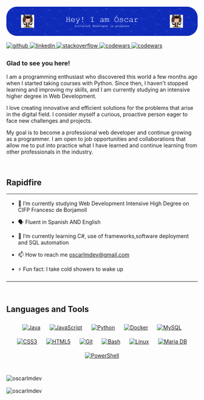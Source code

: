 ![Header](./github-header-image.png)

<a href="https://github.com/https://github.com/oscarlmdev" target="_blank">
<img src=https://img.shields.io/badge/github-%2324292e.svg?&style=for-the-badge&logo=github&logoColor=white alt=github style="margin-bottom: 5px;" />
</a>
<a href="https://linkedin.com/in/https://www.linkedin.com/in/oscarlacoma" target="_blank">
<img src=https://img.shields.io/badge/linkedin-%231E77B5.svg?&style=for-the-badge&logo=linkedin&logoColor=white alt=linkedin style="margin-bottom: 5px;" />
</a>
<a href="https://stackoverflow.com/users/oscarlmdev" target="_blank">
<img src=https://img.shields.io/badge/stackoverflow-%23F28032.svg?&style=for-the-badge&logo=stackoverflow&logoColor=white alt=stackoverflow style="margin-bottom: 5px;" />
</a>
<a href="https://www.codewars.com/users/oscarlmdev" target="_blank">
<img src=https://img.shields.io/badge/Codewars-B1361E?style=for-the-badge&logo=Codewars&logoColor=white alt=codewars style="margin-bottom: 5px;" />
</a>
<a href="https://www.codewars.com/users/oscarlmdev" target="_blank">
<img height=28px src=https://www.codewars.com/users/oscarlmdev/badges/large alt=codewars style="margin-bottom: 5px;" />
</a>

  



### Glad to see you here!  
I am a programming enthusiast who discovered this world a few months ago when I started taking courses with Python. Since then, I haven't stopped learning and improving my skills, and I am currently studying an intensive higher degree in Web Development.

I love creating innovative and efficient solutions for the problems that arise in the digital field. I consider myself a curious, proactive person eager to face new challenges and projects.

My goal is to become a professional web developer and continue growing as a programmer. I am open to job opportunities and collaborations that allow me to put into practice what I have learned and continue learning from other professionals in the industry.  
  

<br/>  


## Rapidfire  
<table><tr><td valign="top" width="50%">

- 🔭 I’m currently studying Web Development Intensive High Degree on CIFP Francesc de Borjamoll


- 🗣️ Fluent in Spanish AND English


- 🌱 I’m currently learning C#, use of frameworks,software deployment and SQL automation


- 📫 How to reach me oscarlmdev@gmail.com


- ⚡ Fun fact: I take cold showers to wake up  


</td>



</td></tr></table>  

<br/>  


## Languages and Tools  
<div align="center">  
<a href="https://www.java.com/" target="_blank"><img style="margin: 10px" src="https://profilinator.rishav.dev/skills-assets/java-original-wordmark.svg" alt="Java" height="65" /></a>  
<a href="https://www.javascript.com/" target="_blank"><img style="margin: 10px" src="https://profilinator.rishav.dev/skills-assets/javascript-original.svg" alt="JavaScript" height="65" /></a>  
<a href="https://www.python.org/" target="_blank"><img style="margin: 10px" src="https://profilinator.rishav.dev/skills-assets/python-original.svg" alt="Python" height="65" /></a>  
<a href="https://www.docker.com/" target="_blank"><img style="margin: 10px" src="https://profilinator.rishav.dev/skills-assets/docker-original-wordmark.svg" alt="Docker" height="65" /></a>  
<a href="https://www.mysql.com/" target="_blank"><img style="margin: 10px" src="https://profilinator.rishav.dev/skills-assets/mysql-original-wordmark.svg" alt="MySQL" height="65" /></a>  
<a href="https://www.w3schools.com/css/" target="_blank"><img style="margin: 10px" src="https://profilinator.rishav.dev/skills-assets/css3-original-wordmark.svg" alt="CSS3" height="65" /></a>  
<a href="https://en.wikipedia.org/wiki/HTML5" target="_blank"><img style="margin: 10px" src="https://profilinator.rishav.dev/skills-assets/html5-original-wordmark.svg" alt="HTML5" height="65" /></a>  
<a href="https://github.com/" target="_blank"><img style="margin: 10px" src="https://profilinator.rishav.dev/skills-assets/git-scm-icon.svg" alt="Git" height="65" /></a>  
<a href="https://www.gnu.org/software/bash/" target="_blank"><img style="margin: 10px" src="https://profilinator.rishav.dev/skills-assets/gnu_bash-icon.svg" alt="Bash" height="65" /></a>  
<a href="https://www.linux.org/" target="_blank"><img style="margin: 10px" src="https://profilinator.rishav.dev/skills-assets/linux-original.svg" alt="Linux" height="65" /></a>  
<a href="https://mariadb.org/" target="_blank"><img style="margin: 10px" src="https://profilinator.rishav.dev/skills-assets/mariadb.png" alt="Maria DB" height="65" /></a>  
<a href="https://docs.microsoft.com/en-us/powershell/" target="_blank"><img style="margin: 10px" src="https://profilinator.rishav.dev/skills-assets/powershell.png" alt="PowerShell" height="65" /></a>  
</div>  

<br/>

<p><img align="center" src="https://github-readme-stats.vercel.app/api/top-langs?username=oscarlmdev&show_icons=true&locale=en&layout=compact" alt="oscarlmdev" /></p>

<p><img align="center" src="https://github-readme-stats.vercel.app/api?username=oscarlmdev&show_icons=true&locale=en" alt="oscarlmdev" /></p>
